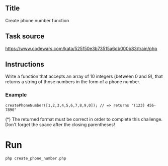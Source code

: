 ## Title
Create phone number function

## Task source 
https://www.codewars.com/kata/525f50e3b73515a6db000b83/train/php

##  Instructions
  Write a function that accepts an array of 10 integers (between 0 and 9), that returns a string of those numbers in the form of a phone number.

###  Example
```
createPhoneNumber([1,2,3,4,5,6,7,8,9,0]); // => returns "(123) 456-7890"
```

(*) The returned format must be correct in order to complete this challenge.
Don't forget the space after the closing parentheses!

# Run
```
php create_phone_number.php
```